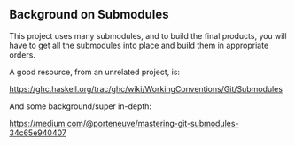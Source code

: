 
## Background on Submodules

This project uses many submodules, and to build the final products, you will
have to get all the submodules into place and build them in appropriate orders.

A good resource, from an unrelated project, is:

<https://ghc.haskell.org/trac/ghc/wiki/WorkingConventions/Git/Submodules>

And some background/super in-depth:

<https://medium.com/@porteneuve/mastering-git-submodules-34c65e940407>




